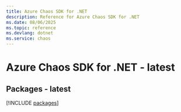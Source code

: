 ```yaml
---
title: Azure Chaos SDK for .NET
description: Reference for Azure Chaos SDK for .NET
ms.date: 08/06/2025
ms.topic: reference
ms.devlang: dotnet
ms.service: chaos
---
```

# Azure Chaos SDK for .NET - latest
## Packages - latest
[!INCLUDE [packages](chaos-index.md)]